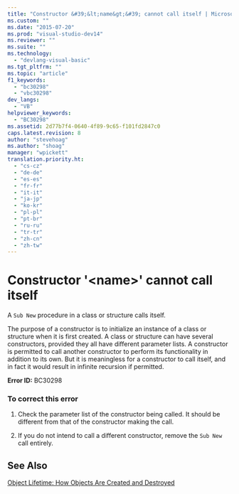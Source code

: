 ```yaml
---
title: "Constructor &#39;&lt;name&gt;&#39; cannot call itself | Microsoft Docs"
ms.custom: ""
ms.date: "2015-07-20"
ms.prod: "visual-studio-dev14"
ms.reviewer: ""
ms.suite: ""
ms.technology: 
  - "devlang-visual-basic"
ms.tgt_pltfrm: ""
ms.topic: "article"
f1_keywords: 
  - "bc30298"
  - "vbc30298"
dev_langs: 
  - "VB"
helpviewer_keywords: 
  - "BC30298"
ms.assetid: 2d77b7f4-0640-4f89-9c65-f101fd2847c0
caps.latest.revision: 8
author: "stevehoag"
ms.author: "shoag"
manager: "wpickett"
translation.priority.ht: 
  - "cs-cz"
  - "de-de"
  - "es-es"
  - "fr-fr"
  - "it-it"
  - "ja-jp"
  - "ko-kr"
  - "pl-pl"
  - "pt-br"
  - "ru-ru"
  - "tr-tr"
  - "zh-cn"
  - "zh-tw"
---
```

# Constructor &#39;&lt;name&gt;&#39; cannot call itself
A `Sub New` procedure in a class or structure calls itself.  
  
 The purpose of a constructor is to initialize an instance of a class or structure when it is first created. A class or structure can have several constructors, provided they all have different parameter lists. A constructor is permitted to call another constructor to perform its functionality in addition to its own. But it is meaningless for a constructor to call itself, and in fact it would result in infinite recursion if permitted.  
  
 **Error ID:** BC30298  
  
### To correct this error  
  
1.  Check the parameter list of the constructor being called. It should be different from that of the constructor making the call.  
  
2.  If you do not intend to call a different constructor, remove the `Sub New` call entirely.  
  
## See Also  
 [Object Lifetime: How Objects Are Created and Destroyed](../../../visual-basic/programming-guide/language-features/objects-and-classes/object-lifetime-how-objects-are-created-and-destroyed.md)